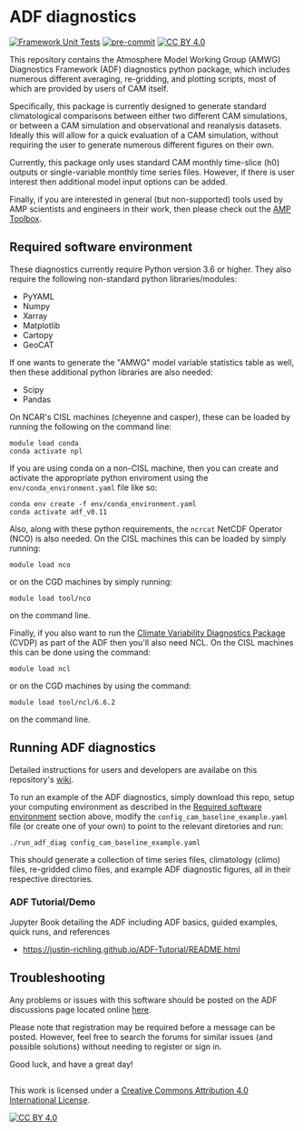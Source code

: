 # ADF diagnostics

[![Framework Unit Tests](https://github.com/NCAR/ADF/actions/workflows/ADF_unit_tests.yaml/badge.svg)](https://github.com/NCAR/ADF/actions/workflows/ADF_unit_tests.yaml) [![pre-commit](https://github.com/NCAR/ADF/actions/workflows/ADF_pre-commit.yaml/badge.svg)](https://github.com/NCAR/ADF/actions/workflows/ADF_pre-commit.yaml) [![CC BY 4.0][cc-by-shield]][cc-by]

This repository contains the Atmosphere Model Working Group (AMWG) Diagnostics Framework (ADF) diagnostics python package, which includes numerous different averaging,
re-gridding, and plotting scripts, most of which are provided by users of CAM itself.

Specifically, this package is currently designed to generate standard climatological comparisons between either two
different CAM simulations, or between a CAM simulation and observational and reanalysis datasets.  Ideally
this will allow for a quick evaluation of a CAM simulation, without requiring the user to generate numerous
different figures on their own.

Currently, this package only uses standard CAM monthly time-slice (h0) outputs or single-variable monthly time series files.  However, if there is user interest then
additional model input options can be added.

Finally, if you are interested in general (but non-supported) tools used by AMP scientists and engineers in their work, then please check out the [AMP Toolbox](https://github.com/NCAR/AMP_toolbox).

## Required software environment

These diagnostics currently require Python version 3.6 or higher.  They also require the following non-standard python libraries/modules:

- PyYAML
- Numpy
- Xarray
- Matplotlib
- Cartopy
- GeoCAT

If one wants to generate the "AMWG" model variable statistics table as well, then these additional python libraries are also needed:

- Scipy
- Pandas

On NCAR's CISL machines (cheyenne and casper), these can be loaded by running the following on the command line:
```
module load conda
conda activate npl
```
If you are using conda on a non-CISL machine, then you can create and activate the appropriate python enviroment using the `env/conda_environment.yaml` file like so:

```
conda env create -f env/conda_environment.yaml
conda activate adf_v0.11
```

Also, along with these python requirements, the `ncrcat` NetCDF Operator (NCO) is also needed.  On the CISL machines this can be loaded by simply running:
```
module load nco
``` 
or on the CGD machines by simply running:
```
module load tool/nco
```
on the command line.

Finally, if you also want to run the [Climate Variability Diagnostics Package](https://www.cesm.ucar.edu/working_groups/CVC/cvdp/) (CVDP) as part of the ADF then you'll also need NCL.  On the CISL machines this can be done using the command:
```
module load ncl
```
or on the CGD machines by using the command:
```
module load tool/ncl/6.6.2
```
on the command line.

## Running ADF diagnostics

Detailed instructions for users and developers are availabe on this repository's [wiki](https://github.com/NCAR/ADF/wiki).


To run an example of the ADF diagnostics, simply download this repo, setup your computing environment as described in the [Required software environment](https://github.com/NCAR/CAM_diagnostics/blob/main/README.md#required-software-environment) section above, modify the `config_cam_baseline_example.yaml` file (or create one of your own) to point to the relevant diretories and run:

`./run_adf_diag config_cam_baseline_example.yaml`

This should generate a collection of time series files, climatology (climo) files, re-gridded climo files, and example ADF diagnostic figures, all in their respective directories.

### ADF Tutorial/Demo

Jupyter Book detailing the ADF including ADF basics, guided examples, quick runs, and references
  - https://justin-richling.github.io/ADF-Tutorial/README.html

## Troubleshooting

Any problems or issues with this software should be posted on the ADF discussions page located online [here](https://github.com/NCAR/ADF/discussions).

Please note that registration may be required before a message can
be posted.  However, feel free to search the forums for similar issues
(and possible solutions) without needing to register or sign in.

Good luck, and have a great day!

##

This work is licensed under a
[Creative Commons Attribution 4.0 International License][cc-by].

[![CC BY 4.0][cc-by-image]][cc-by]

[cc-by]: http://creativecommons.org/licenses/by/4.0/
[cc-by-image]: https://i.creativecommons.org/l/by/4.0/88x31.png
[cc-by-shield]: https://img.shields.io/badge/License-CC%20BY%204.0-lightgrey.svg
